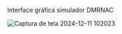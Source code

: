 Interface gráfica simulador DMRNAC

![Captura de tela 2024-12-11 102023](https://github.com/user-attachments/assets/98cbc7c2-4dca-4d15-aab4-f779483c490d)

